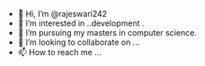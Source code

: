 - 👋 Hi, I’m @rajeswari242
- 👀 I’m interested in ..development .
- 🌱 I’m pursuing my masters in computer science.
- 💞️ I’m looking to collaborate on ...
- 📫 How to reach me ...

<!---
rajeswari242/rajeswari242 is a ✨ special ✨ repository because its `README.md` (this file) appears on your GitHub profile.
You can click the Preview link to take a look at your changes.
--->
